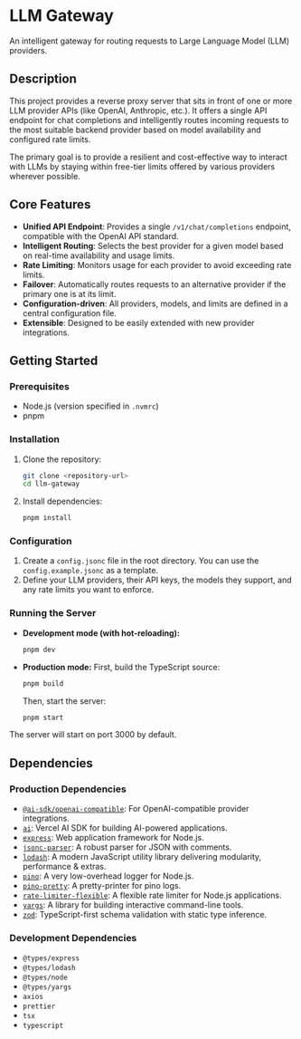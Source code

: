 # LLM Gateway

An intelligent gateway for routing requests to Large Language Model (LLM) providers.

## Description

This project provides a reverse proxy server that sits in front of one or more LLM provider APIs (like OpenAI, Anthropic, etc.). It offers a single API endpoint for chat completions and intelligently routes incoming requests to the most suitable backend provider based on model availability and configured rate limits.

The primary goal is to provide a resilient and cost-effective way to interact with LLMs by staying within free-tier limits offered by various providers wherever possible.

## Core Features

*   **Unified API Endpoint**: Provides a single `/v1/chat/completions` endpoint, compatible with the OpenAI API standard.
*   **Intelligent Routing**: Selects the best provider for a given model based on real-time availability and usage limits.
*   **Rate Limiting**: Monitors usage for each provider to avoid exceeding rate limits.
*   **Failover**: Automatically routes requests to an alternative provider if the primary one is at its limit.
*   **Configuration-driven**: All providers, models, and limits are defined in a central configuration file.
*   **Extensible**: Designed to be easily extended with new provider integrations.

## Getting Started

### Prerequisites

*   Node.js (version specified in `.nvmrc`)
*   pnpm

### Installation

1.  Clone the repository:
    ```bash
    git clone <repository-url>
    cd llm-gateway
    ```

2.  Install dependencies:
    ```bash
    pnpm install
    ```

### Configuration

1.  Create a `config.jsonc` file in the root directory. You can use the `config.example.jsonc` as a template.
2.  Define your LLM providers, their API keys, the models they support, and any rate limits you want to enforce.

### Running the Server

*   **Development mode (with hot-reloading):**
    ```bash
    pnpm dev
    ```

*   **Production mode:**
    First, build the TypeScript source:
    ```bash
    pnpm build
    ```
    Then, start the server:
    ```bash
    pnpm start
    ```

The server will start on port 3000 by default.

## Dependencies

### Production Dependencies

*   [`@ai-sdk/openai-compatible`](https://npmjs.com/package/@ai-sdk/openai-compatible): For OpenAI-compatible provider integrations.
*   [`ai`](https://npmjs.com/package/ai): Vercel AI SDK for building AI-powered applications.
*   [`express`](https://npmjs.com/package/express): Web application framework for Node.js.
*   [`jsonc-parser`](https://npmjs.com/package/jsonc-parser): A robust parser for JSON with comments.
*   [`lodash`](https://npmjs.com/package/lodash): A modern JavaScript utility library delivering modularity, performance & extras.
*   [`pino`](https://npmjs.com/package/pino): A very low-overhead logger for Node.js.
*   [`pino-pretty`](https://npmjs.com/package/pino-pretty): A pretty-printer for pino logs.
*   [`rate-limiter-flexible`](https://npmjs.com/package/rate-limiter-flexible): A flexible rate limiter for Node.js applications.
*   [`yargs`](https://npmjs.com/package/yargs): A library for building interactive command-line tools.
*   [`zod`](https://npmjs.com/package/zod): TypeScript-first schema validation with static type inference.

### Development Dependencies

*   `@types/express`
*   `@types/lodash`
*   `@types/node`
*   `@types/yargs`
*   `axios`
*   `prettier`
*   `tsx`
*   `typescript`